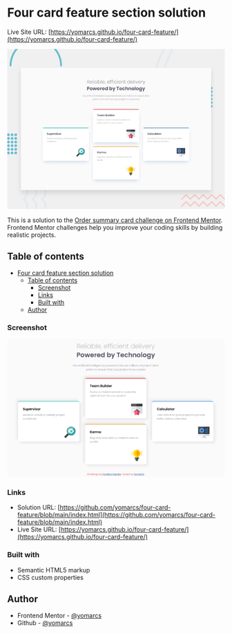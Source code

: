 # Four card feature section solution

Live Site URL: [https://yomarcs.github.io/four-card-feature/](https://yomarcs.github.io/four-card-feature/)


![Design preview for the Order summary card coding challenge](./design/desktop-preview.jpg)

This is a solution to the [Order summary card challenge on Frontend Mentor](https://www.frontendmentor.io/challenges/four-card-feature-section-weK1eFYK). Frontend Mentor challenges help you improve your coding skills by building realistic projects. 

## Table of contents

- [Four card feature section solution](#four-card-feature-section-solution)
  - [Table of contents](#table-of-contents)
    - [Screenshot](#screenshot)
    - [Links](#links)
    - [Built with](#built-with)
  - [Author](#author)

### Screenshot

![Frontend Mentor - Order summary card solution](./design/screenshot-solution.png)

### Links

- Solution URL: [https://github.com/yomarcs/four-card-feature/blob/main/index.html](https://github.com/yomarcs/four-card-feature/blob/main/index.html)
- Live Site URL: [https://yomarcs.github.io/four-card-feature/](https://yomarcs.github.io/four-card-feature/)

### Built with

- Semantic HTML5 markup
- CSS custom properties

## Author

- Frontend Mentor - [@yomarcs](https://www.frontendmentor.io/profile/yomarcs)
- Github - [@yomarcs](https://github.com/yomarcs)


